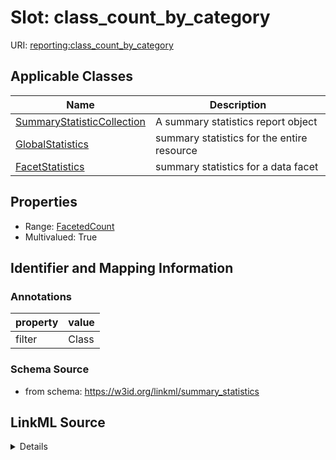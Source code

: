 # Slot: class_count_by_category

URI: [reporting:class_count_by_category](https://w3id.org/linkml/reportclass_count_by_category)



<!-- no inheritance hierarchy -->




## Applicable Classes

| Name | Description |
| --- | --- |
[SummaryStatisticCollection](SummaryStatisticCollection.md) | A summary statistics report object
[GlobalStatistics](GlobalStatistics.md) | summary statistics for the entire resource
[FacetStatistics](FacetStatistics.md) | summary statistics for a data facet






## Properties

* Range: [FacetedCount](FacetedCount.md)
* Multivalued: True







## Identifier and Mapping Information





### Annotations

| property | value |
| --- | --- |
| filter | Class || facet | Category |



### Schema Source


* from schema: https://w3id.org/linkml/summary_statistics




## LinkML Source

<details>
```yaml
name: class_count_by_category
annotations:
  filter:
    tag: filter
    value: Class
  facet:
    tag: facet
    value: Category
from_schema: https://w3id.org/linkml/summary_statistics
rank: 1000
multivalued: true
alias: class_count_by_category
owner: SummaryStatisticCollection
domain_of:
- SummaryStatisticCollection
slot_group: metadata_statistic_group
range: FacetedCount
inlined: true

```
</details>